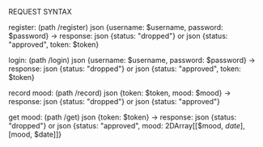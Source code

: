 REQUEST SYNTAX

register: (path /register) json {username: $username, password: $password} -> 
  response: json {status: "dropped"} or json {status: "approved", token: $token}

login: (path /login) json {username: $username, password: $password} -> 
  response: json {status: "dropped"} or json {status: "approved", token: $token}

record mood: (path /record) json {token: $token, mood: $mood} -> 
  response: json {status: "dropped"} or json {status: "approved"}

get mood: (path /get) json {token: $token} ->
  response: json {status: "dropped"} or json {status: "approved", mood: 2DArray[[$mood, $date],[$mood, $date]]}
